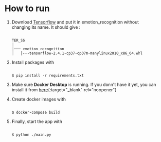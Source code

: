 How to run 
===============
1. Download [Tensorflow](https://files.pythonhosted.org/packages/70/dc/e8c5e7983866fa4ef3fd619faa35f660b95b01a2ab62b3884f038ccab542/tensorflow-2.4.1-cp37-cp37m-manylinux2010_x86_64.whl) and put it in emotion_recognition without changing its name. It should give :
    ```
    
    TER_S6
    │
    |─── emotion_recognition
    │   │---tensorflow-2.4.1-cp37-cp37m-manylinux2010_x86_64.whl

    ```
2. Install packages with 
    ```

    $ pip install -r requirements.txt

    ````
3. Make sure **Docker Desktop** is running. If you donn't have it yet, you can install it from [here](https://docs.docker.com/get-docker/){:target="_blank" rel="noopener"}

4. Create docker images with 
    ```

    $ docker-compose build

    ````
5. Finally, start the app with 
    ```

    $ python ./main.py

    ```




